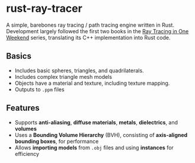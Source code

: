 # rust-ray-tracer
A simple, barebones ray tracing / path tracing engine written in Rust.
Development largely followed the first two books in the [Ray Tracing in One Weekend](https://raytracing.github.io)
series, translating its C++ implementation into Rust code.

## Basics
- Includes basic spheres, triangles, and quadrilaterals.
- Includes complex triangle mesh models
- Objects have a material and texture, including texture mapping.
- Outputs to `.ppm` files

## Features
- Supports **anti-aliasing**, **diffuse materials**, **metals**, **dielectrics**, and **volumes**
- Uses a **Bounding Volume Hierarchy** (BVH), consisting of **axis-aligned bounding boxes**, for performance
- Allows **importing models** from `.obj` files and using **instances** for efficiency
